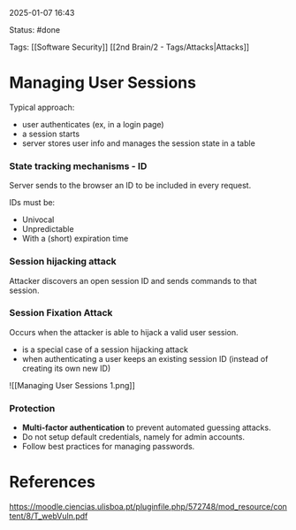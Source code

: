 2025-01-07 16:43

Status: #done 

Tags: [[Software Security]] [[2nd Brain/2 - Tags/Attacks|Attacks]] 

# Managing User Sessions

Typical approach:
- user authenticates (ex, in a login page)
- a session starts
- server stores user info and manages the session state in a table

### State tracking mechanisms - ID
Server sends to the browser an ID to be included in every request.

IDs must be:
- Univocal
- Unpredictable
- With a (short) expiration time

### Session hijacking attack
Attacker discovers an open session ID and sends commands to that session.

### Session Fixation Attack
Occurs when the attacker is able to hijack a valid user session.
- is a special case of a session hijacking attack
- when authenticating a user keeps an existing session ID (instead of creating its own new ID)

![[Managing User Sessions 1.png]]

### Protection
- **Multi-factor authentication** to prevent automated guessing attacks.
- Do not setup default credentials, namely for admin accounts.
- Follow best practices for managing passwords.

# References

https://moodle.ciencias.ulisboa.pt/pluginfile.php/572748/mod_resource/content/8/T_webVuln.pdf